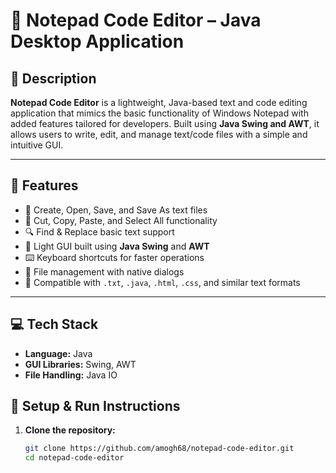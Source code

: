 # 📝 Notepad Code Editor – Java Desktop Application

## 📌 Description
**Notepad Code Editor** is a lightweight, Java-based text and code editing application that mimics the basic functionality of Windows Notepad with added features tailored for developers. Built using **Java Swing and AWT**, it allows users to write, edit, and manage text/code files with a simple and intuitive GUI.

---

## 🚀 Features
- 📄 Create, Open, Save, and Save As text files
- 📝 Cut, Copy, Paste, and Select All functionality
- 🔍 Find & Replace basic text support
- 🌙 Light GUI built using **Java Swing** and **AWT**
- ⌨️ Keyboard shortcuts for faster operations
- 📂 File management with native dialogs
- 💾 Compatible with `.txt`, `.java`, `.html`, `.css`, and similar text formats

---

## 💻 Tech Stack
- **Language:** Java  
- **GUI Libraries:** Swing, AWT  
- **File Handling:** Java IO



## 🔧 Setup & Run Instructions

1. **Clone the repository:**
   ```bash
   git clone https://github.com/amogh68/notepad-code-editor.git
   cd notepad-code-editor
